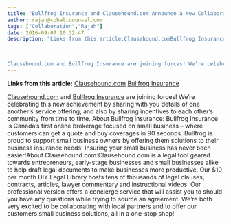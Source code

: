 ```yaml
---
title: "Bullfrog Insurance and Clausehound.com Announce a New Collaboration"
author: rajah@cobaltcounsel.com
tags: ["Collaboration","Rajah"]
date: 2016-09-07 10:32:47
description: "Links from this article:Clausehound.comBullfrog Insurance 

 

Clausehound.com and Bullfrog Insurance are joining forces! We’re celebrating this n..."
---
```


**Links from this article:**
[Clausehound.com](http://clausehound.com/)
[Bullfrog Insurance](http://bullfroginsurance.com/)

 

 

[Clausehound.com](http://clausehound.com/) and [Bullfrog Insurance](http://bullfroginsurance.com/) are joining forces! We’re celebrating this new achievement by sharing with you details of one another’s service offering, and also by sharing incentives to each other’s community from time to time.  About Bullfrog Insurance: Bullfrog Insurance is Canada’s first online brokerage focused on small business – where customers can get a quote and buy coverages in 90 seconds.  Bullfrog is proud to support small business owners by offering them solutions to their business insurance needs! Insuring your small business has never been easier!About Clausehound.com:Clausehound.com is a legal tool geared towards entrepreneurs, early-stage businesses and small businesses alike to help draft legal documents to make businesses more productive. Our $10 per month DIY Legal Library hosts tens of thousands of legal clauses, contracts, articles, lawyer commentary and instructional videos. Our professional version offers a concierge service that will assist you to should you have any questions while trying to source an agreement.
We’re both very excited to be collaborating with local partners and to offer our customers small business solutions, all in a one-stop shop!